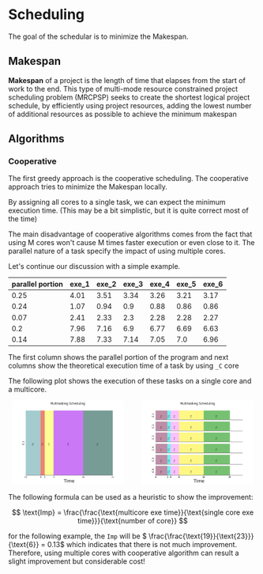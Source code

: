 # Scheduling

The goal of the schedular is to minimize the Makespan.

## Makespan

**Makespan** of a project is the length of time that elapses from the start of work to the end. This type of multi-mode
resource constrained project scheduling problem (MRCPSP) seeks to create the shortest logical project schedule, by
efficiently using project resources, adding the lowest number of additional resources as possible to achieve the minimum
makespan

## Algorithms

### Cooperative

The first greedy approach is the cooperative scheduling. The cooperative approach tries to minimize the Makespan
locally.

By assigning all cores to a single task, we can expect the minimum execution time. (This may be a bit simplistic, but it
is quite correct most of the time)

The main disadvantage of cooperative algorithms comes from the fact that using M cores won't cause M times faster
execution or even close to it. The parallel nature of a task specify the impact of using multiple cores.

Let's continue our discussion with a simple example.

| parallel portion | exe_1 | exe_2 | exe_3 | exe_4 | exe_5 | exe_6 |
|------------------|-------|-------|-------|-------|-------|-------|
| 0.25             | 4.01  | 3.51  | 3.34  | 3.26  | 3.21  | 3.17  |
| 0.24             | 1.07  | 0.94  | 0.9   | 0.88  | 0.86  | 0.86  |
| 0.07             | 2.41  | 2.33  | 2.3   | 2.28  | 2.28  | 2.27  |
| 0.2              | 7.96  | 7.16  | 6.9   | 6.77  | 6.69  | 6.63  |
| 0.14             | 7.88  | 7.33  | 7.14  | 7.05  | 7.0   | 6.96  |

The first column shows the parallel portion of the program and next columns show the theoretical execution time of a
task
by using `_C` core

The following plot shows the execution of these tasks on a single core and a multicore.

<p align="center">
    <img src="../../resource/scheduling/cooperative/single_core.png" width="45%">
    &nbsp; &nbsp; &nbsp; &nbsp;
    <img src="../../resource/scheduling/cooperative/multi_core.png" width="45%">
</p>


The following formula can be used as a heuristic to show the improvement:

$$
\text{Imp} = \frac{\frac{\text{multicore exe time}}{\text{single core exe time}}}{\text{number of core}}
$$

for the following example, the `Imp` will be $ \frac{\frac{\text{19}}{\text{23}}}{\text{6}} = 0.13$ which indicates that
there is not much improvement.
Therefore, using multiple cores with cooperative algorithm can result a slight improvement but considerable cost!